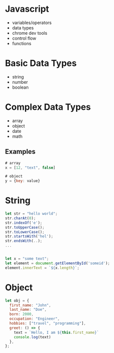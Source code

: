 # Javascript
- variables/operators
- data types
- chrome dev tools
- control flow
- functions


# Basic Data Types
- string
- number
- boolean

# Complex Data Types
- array
- object
- date
- math

## Examples
```js
# array
x = [12, "text", false]

# object
y = {key: value}
```


# String
```js
let str = "hello world";
str.charAt(0);
str.indexOf('e');
str.toUpperCase();
str.toLowerCase();
str.startsWith('hel');
str.endsWith(..);
...


let x = "some text";
let element = document.getElementById('someid');
element.innerText = `${x.length}`;
```

# Object
```js
let obj = {
  first_name: "John",
  last_name: "Doe",
  born: 2000,
  occupation: "Engineer",
  hobbies: ["travel", "programming"],
  greet: () => {
    text = `Hello, I am ${this.first_name}`
    console.log(text)
  },
};
```
